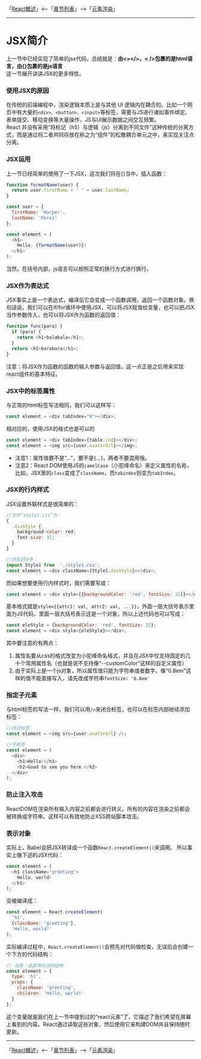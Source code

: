 「[React概述](../React概述.md)」<--「[章节列表](../React概述.md)」-->「[元素渲染](./元素渲染.md)」
***

# JSX简介

上一节中已经实现了简单的jsx代码，总结就是：**由<></>、< />包裹的是html语言，由{}包裹的是js语言**  
这一节展开讲讲JSX的更多特性。

### 使用JSX的原因

在传统的前端编程中，渲染逻辑本质上是与其他 UI 逻辑内在耦合的。比如一个网页中有大量的`<div>、<button>、<input>`等标签，需要与JS进行诸如事件绑定、表单提交、移动变换等大量操作，JS与UI展示数据之间交互频繁。  
React 并没有采用“将标记（h5）与逻辑（js）分离到不同文件”这种传统的分离方式，而是通过将二者共同存放在称之为“组件”的松散耦合单元之中，来实现关注点分离。

### JSX运用

上一节已经简单的使用了一下JSX，这次我们将在{}当中，插入函数：
```js
function formatName(user) {
  return user.firstName + ' ' + user.lastName;
}

const user = {
  firstName: 'Harper',
  lastName: 'Perez'
};

const element = (
  <h1>
    Hello, {formatName(user)}!
  </h1>
);
```
当然，在括号内部，js语言可以按照正常的换行方式进行换行。

### JSX作为表达式

JSX事实上是一个表达式，编译后它会变成一个函数调用，返回一个函数对象。换句话说，我们可以在if/for循环中使用JSX，可以将JSX赋值给变量，也可以把JSX当作参数传入，也可以将JSX作为函数的返回值：
```js
function func(para) {
  if (para) {
    return <h1>balabala</h1>;
  }
  return <h1>barabara</h1>;
}
```
注意：将JSX作为函数的函数的输入参数与返回值，这一点正是之后用来实现react组件的基本特征。

### JSX中的标签属性

与正常的html标签写法相同，我们可以这样写：
```js
const element = <div tabIndex="0"></div>;
```
相对应的，使用JSX的格式也是可以的
```js
const element = <div tabIndex={table.ind}></div>;
const element = <img src={user.avatarUrl}></img>;
```
* 注意1：属性值要不是"..."，要不是{...}，两者不要混用哦。
* 注意2：React DOM使用JS的`camelCase`（小驼峰命名）来定义属性的名称，比如，JSX里的`class`变成了`className`，而`tabindex`则变为`tabIndex`。

### JSX的行内样式

JSX设置外联样式是很简单的：
```js
//文件“style1.css”为：
{
  .divStyle {
    background-color: red;
    font-size: 32;
  }
}

//则在JSX中：
import Style1 from  './style1.css';
const element = <div className={Style1.divStyle}></div>;
```

而如果想要使用行内样式时，我们需要写成：
```js
const element = <div style={{backgroundColor: 'red', fontSize: 32}}></div>;
```
基本格式就是`style={{attr1: val, attr2: val, ...}}`，外面一层大括号表示里面为JS代码，里面一层大括号表示这是一个对象，所以上述代码也可以写成：
```js
const eleStyle = {backgroundColor: 'red', fontSize: 32};
const element = <div style={eleStyle}></div>;
```
其中要注意的有两点：
1. 属性名要从css的格式改变为小驼峰命名格式，并且在JSX中仅支持固定的几十个常用属性名（也就是说不支持像“--customColor”这样的自定义属性）
2. 由于实际上是一个js对象，所以属性值只能为字符串或者数字，像“0.8em”这样的值不能直接写入，请先改成字符串`fontSize: '0.8em'`

### 指定子元素

与html标签的写法一样，我们可以用`/>`来闭合标签，也可以在标签内部继续添加标签：
```js
//闭合标签
const element = <img src={user.avatarUrl} />;

//子标签
const element = (
  <div>
    <h1>Hello!</h1>
    <h2>Good to see you here.</h2>
  </div>
);
```

### 防止注入攻击

ReactDOM在渲染所有输入内容之前都会进行转义。所有的内容在渲染之前都会被转换成字符串。这样可以有效地防止XSS跨站脚本攻击。

### 表示对象

实际上，Babel会把JSX转译成一个函数`React.createElement()`来调用。
所以事实上像下述的JSX代码：
```js
const element = (
  <h1 className="greeting">
    Hello, world!
  </h1>
);
```
会被编译成：
```js
const element = React.createElement(
  'h1',
  {className: 'greeting'},
  'Hello, world!'
);
```
实际编译过程中，`React.createElement()`会预先对代码做检查，无误后会创建一个下方的代码结构：
```js
// 注意：这是简化过的结构
const element = {
  type: 'h1',
  props: {
    className: 'greeting',
    children: 'Hello, world!'
  }
};
```
这个变量就是我们在上一节中提到过的“react元素”了，它描述了我们希望在屏幕上看到的内容。React通过读取这些对象，然后使用它来构建DOM并且保持随时更新。

***
「[React概述](../React概述.md)」<--「[章节列表](../React概述.md)」-->「[元素渲染](./元素渲染.md)」